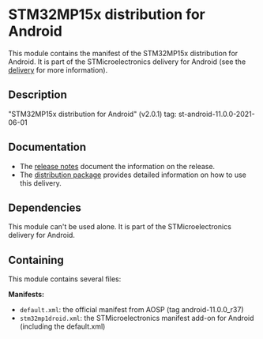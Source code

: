# STM32MP15x distribution for Android #

This module contains the manifest of the STM32MP15x distribution for Android.
It is part of the STMicroelectronics delivery for Android (see the [delivery][] for more information).

[delivery]: https://wiki.st.com/stm32mpu/wiki/STM32MP15_distribution_for_Android_release_note_-_v2.0.0

## Description ##

"STM32MP15x distribution for Android" (v2.0.1) tag: st-android-11.0.0-2021-06-01

## Documentation ##

* The [release notes][] document the information on the release.
* The [distribution package][] provides detailed information on how to use this delivery.

[release notes]: https://wiki.st.com/stm32mpu/wiki/STM32MP15_distribution_for_Android_release_note_-_v2.0.0
[distribution package]: https://wiki.st.com/stm32mpu/wiki/STM32MP1_Distribution_Package_for_Android

## Dependencies ##

This module can't be used alone. It is part of the STMicroelectronics delivery for Android.

## Containing ##

This module contains several files:

**Manifests:**
* `default.xml`: the official manifest from AOSP (tag android-11.0.0_r37)
* `stm32mp1droid.xml`: the STMicroelectronics manifest add-on for Android (including the default.xml)
